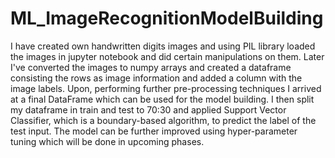 # ML_ImageRecognitionModelBuilding
I have created own handwritten digits images and using PIL library loaded the images in jupyter notebook and did certain manipulations on them. 
Later I've converted the images to numpy arrays and created a dataframe consisting the rows as image information and added a column with the image labels.
Upon, performing further pre-processing techniques I arrived at a final DataFrame which can be used for the model building.
I then split my dataframe in train and test to 70:30 and applied Support Vector Classifier, which is a boundary-based algorithm, to predict the label of the test input.
The model can be further improved using hyper-parameter tuning which will be done in upcoming phases.
